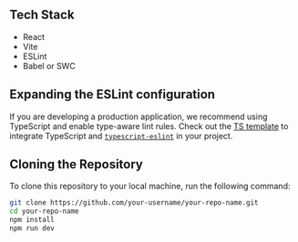 ## Tech Stack

- React
- Vite
- ESLint
- Babel or SWC

## Expanding the ESLint configuration

If you are developing a production application, we recommend using TypeScript and enable type-aware lint rules. Check out the [TS template](https://github.com/vitejs/vite/tree/main/packages/create-vite/template-react-ts) to integrate TypeScript and [`typescript-eslint`](https://typescript-eslint.io) in your project.

## Cloning the Repository

To clone this repository to your local machine, run the following command:

```bash
git clone https://github.com/your-username/your-repo-name.git
cd your-repo-name
npm install
npm run dev
```
